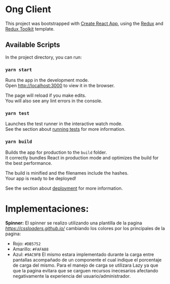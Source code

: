 # Ong Client

This project was bootstrapped with [Create React App](https://github.com/facebook/create-react-app), using the [Redux](https://redux.js.org/) and [Redux Toolkit](https://redux-toolkit.js.org/) template.

## Available Scripts

In the project directory, you can run:

### `yarn start`

Runs the app in the development mode.<br />
Open [http://localhost:3000](http://localhost:3000) to view it in the browser.

The page will reload if you make edits.<br />
You will also see any lint errors in the console.

### `yarn test`

Launches the test runner in the interactive watch mode.<br />
See the section about [running tests](https://facebook.github.io/create-react-app/docs/running-tests) for more information.

### `yarn build`

Builds the app for production to the `build` folder.<br />
It correctly bundles React in production mode and optimizes the build for the best performance.

The build is minified and the filenames include the hashes.<br />
Your app is ready to be deployed!

See the section about [deployment](https://facebook.github.io/create-react-app/docs/deployment) for more information.

# Implementaciones:
**Spinner:** El spinner se realizo utilizando una plantilla de la pagina *https://cssloaders.github.io/* cambiando los colores por los principales de la pagina:
 * Rojo: `#DB5752`
 * Amarillo: `#FAFA88`
 * Azul: `#9AC9FB`
El mismo estara implementado durante la carga entre pantallas acompañado de un componente el cual indique el porcentaje de carga del mismo. Para el manejo de carga se utilizara Lazy ya que que la pagina evitara que se carguen recursos inecesarios afectando negativamente la experiencia del usuario/administrador.